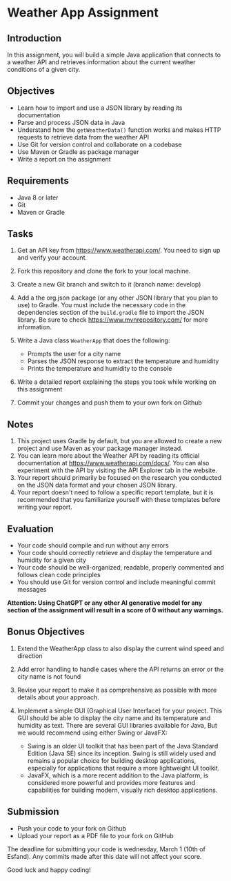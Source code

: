 # Weather App Assignment

## Introduction
In this assignment, you will build a simple Java application that connects to a weather API and retrieves information about the current weather conditions of a given city.

## Objectives
- Learn how to import and use a JSON library by reading its documentation
- Parse and process JSON data in Java
- Understand how the `getWeatherData()` function works and makes HTTP requests to retrieve data from the weather API
- Use Git for version control and collaborate on a codebase
- Use Maven or Gradle as package manager
- Write a report on the assignment

## Requirements
- Java 8 or later
- Git
- Maven or Gradle

## Tasks
1. Get an API key from https://www.weatherapi.com/. You need to sign up and verify your account.
2. Fork this repository and clone the fork to your local machine.
3. Create a new Git branch and switch to it (branch name: develop)
4. Add a the org.json package (or any other JSON library that you plan to use) to Gradle. You must include the necessary code in the dependencies section of the `build.gradle` file to import the JSON library. Be sure to check https://www.mvnrepository.com/ for more information.

5. Write a Java class `WeatherApp` that does the following:
    - Prompts the user for a city name
    - Parses the JSON response to extract the temperature and humidity
    - Prints the temperature and humidity to the console

6. Write a detailed report explaining the steps you took while working on this assignment
7. Commit your changes and push them to your own fork on Github

## Notes
1. This project uses Gradle by default, but you are allowed to create a new project and use Maven as your package manager instead.
2. You can learn more about the Weather API by reading its official documentation at https://www.weatherapi.com/docs/. You can also experiment with the API by visiting the API Explorer tab in the website.
3. Your report should primarily be focused on the research you conducted on the JSON data format and your chosen JSON library.
4. Your report doesn't need to follow a specific report template, but it is recommended that you familiarize yourself with these templates before writing your report.

## Evaluation
- Your code should compile and run without any errors
- Your code should correctly retrieve and display the temperature and humidity for a given city
- Your code should be well-organized, readable, properly commented and follows clean code principles
- You should use Git for version control and include meaningful commit messages

**Attention: Using ChatGPT or any other AI generative model for any section of the assignment will result in a score of 0 without any warnings.**

## Bonus Objectives
1. Extend the WeatherApp class to also display the current wind speed and direction
2. Add error handling to handle cases where the API returns an error or the city name is not found
3. Revise your report to make it as comprehensive as possible with more details about your approach. 
4. Implement a simple GUI (Graphical User Interface) for your project. This GUI should be able to display the city name and its temperature and humidity as text. There are several GUI libraries available for Java, But we would recommend using either Swing or JavaFX:

    - Swing is an older UI toolkit that has been part of the Java Standard Edition (Java SE) since its inception. Swing is still widely used and remains a popular choice for building desktop applications, especially for applications that require a more lightweight UI toolkit.
    - JavaFX, which is a more recent addition to the Java platform, is considered more powerful and provides more features and capabilities for building modern, visually rich desktop applications.

## Submission
- Push your code to your fork on Github
- Upload your report as a PDF file to your fork on GitHub

The deadline for submitting your code is wednesday, March 1 (10th of Esfand). Any commits made after this date will not affect your score.

Good luck and happy coding!